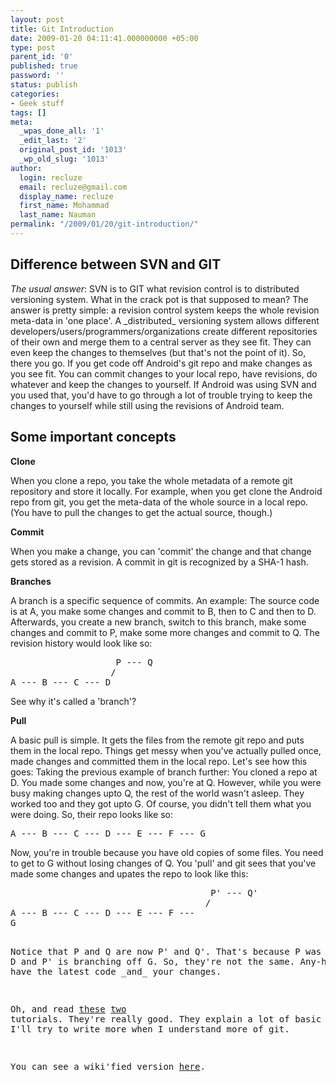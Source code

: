 ```yaml
---
layout: post
title: Git Introduction
date: 2009-01-20 04:11:41.000000000 +05:00
type: post
parent_id: '0'
published: true
password: ''
status: publish
categories:
- Geek stuff
tags: []
meta:
  _wpas_done_all: '1'
  _edit_last: '2'
  original_post_id: '1013'
  _wp_old_slug: '1013'
author:
  login: recluze
  email: recluze@gmail.com
  display_name: recluze
  first_name: Mohammad
  last_name: Nauman
permalink: "/2009/01/20/git-introduction/"
---
```

<h2><span class="mw-headline">Difference between SVN and GIT </span></h2>
<p><em>The usual answer</em>: SVN is to GIT what revision control is to distributed versioning system. What in the crack pot is that supposed to mean? The answer is pretty simple: a revision control system keeps the whole revision meta-data in 'one place'. A _distributed_ versioning system allows different developers/users/programmers/organizations create different repositories of their own and merge them to a central server as they see fit. They can even keep the changes to themselves (but that's not the point of it). So, there you go. If you get code off Android's git repo and make changes as you see fit. You can commit changes to your local repo, have revisions, do whatever and keep the changes to yourself. If Android was using SVN and you used that, you'd have to go through a lot of trouble trying to keep the changes to yourself while still using the revisions of Android team.</p>
<p><a name="Some_important_concepts"></a></p>
<h2><span class="mw-headline"> Some important concepts </span></h2>
<p><strong>Clone</strong></p>
<p>When you clone a repo, you take the whole metadata of a remote git repository and store it locally. For example, when you get clone the Android repo from git, you get the meta-data of the whole source in a local repo. (You have to pull the changes to get the actual source, though.)</p>
<p><strong>Commit</strong></p>
<p>When you make a change, you can 'commit' the change and that change gets stored as a revision. A commit in git is recognized by a SHA-1 hash.</p>
<p><strong>Branches</strong></p>
<p>A branch is a specific sequence of commits. An example: The source code is at A, you make some changes and commit to B, then to C and then to D. Afterwards, you create a new branch, switch to this branch, make some changes and commit to P, make some more changes and commit to Q. The revision history would look like so:</p>
<pre>                    P --- Q
                   /
A --- B --- C --- D</pre>
<p>See why it's called a 'branch'?</p>
<p><strong>Pull</strong></p>
<p>A basic pull is simple. It gets the files from the remote git repo and puts them in the local repo. Things get messy when you've actually pulled once, made changes and committed them in the local repo. Let's see how this goes: Taking the previous example of branch further: You cloned a repo at D. You made some changes and now, you're at Q. However, while you were busy making changes upto Q, the rest of the world wasn't asleep. They worked too and they got upto G. Of course, you didn't tell them what you were doing. So, their repo looks like so:</p>
<pre>A --- B --- C --- D --- E --- F --- G</pre>
<p>Now, you're in trouble because you have old copies of some files. You need to get to G without losing changes of Q. You 'pull' and git sees that you've made some changes and upates the repo to look like this:</p>
<pre>                                      P' --- Q'
                                     /
A --- B --- C --- D --- E --- F ---
G

Notice that P and Q are now P' and Q'. That's because P was based off D and P' is branching off G. So, they're not the same. Any-hoo, now you have the latest code \_and\_ your changes.

Oh, and read [these](http://git.or.cz/course/svn.html "http://git.or.cz/course/svn.html") [two](http://smalltalk.gnu.org/blog/bonzinip/using-git-without-feeling-stupid-part-1 "http://smalltalk.gnu.org/blog/bonzinip/using-git-without-feeling-stupid-part-1") tutorials. They're really good. They explain a lot of basic concepts. I'll try to write more when I understand more of git.

You can see a wiki'fied version [here](http://www.imsciences.edu.pk/serg/wiki/index.php?title=Git).


